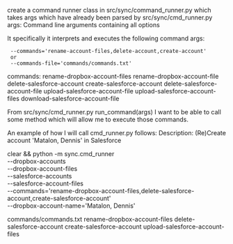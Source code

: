 

create a command runner class in src/sync/command_runner.py which takes args which have already been parsed by src/sync/cmd_runner.py
     args: Command line arguments containing all options

It specifically it interprets and executes the following command args:

     --commands='rename-account-files,delete-account,create-account'
     or 
     --commands-file='commands/commands.txt'

commands:
    rename-dropbox-account-files
    rename-dropbox-account-file
    delete-salesforce-account
    create-salesforce-account
    delete-salesforce-account-file
    upload-salesforce-account-file
    upload-salesforce-account-files
    download-salesforce-account-file


From src/sync/cmd_runner.py run_command(args) I want to be able to call some method which will allow me to execute those commands.


An example of how I will call cmd_runner.py follows:
Description: (Re)Create account 'Matalon, Dennis' in Salesforce

clear && python -m sync.cmd_runner \
  --dropbox-accounts \
  --dropbox-account-files \
  --salesforce-accounts \
  --salesforce-account-files \
  --commands='rename-dropbox-account-files,delete-salesforce-account,create-salesforce-account' \
  --dropbox-account-name='Matalon, Dennis'


commands/commands.txt
rename-dropbox-account-files
delete-salesforce-account
create-salesforce-account
upload-salesforce-account-files









